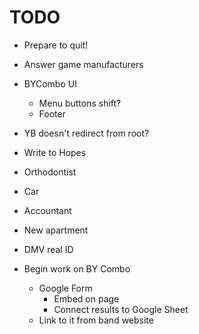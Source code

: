 # TODO
* Prepare to quit!
* Answer game manufacturers
* BYCombo UI
    * Menu buttons shift?
    * Footer
* YB doesn't redirect from root?
* Write to Hopes

* Orthodontist
* Car
* Accountant
* New apartment
* DMV real ID

* Begin work on BY Combo
    * Google Form
        * Embed on page
        * Connect results to Google Sheet
    * Link to it from band website